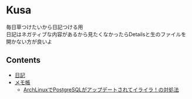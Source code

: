 # Kusa
毎日草つけたいから日記つける用 \
日記はネガティブな内容があるから見たくなかったらDetailsと生のファイルを開かない方が良いよ

## Contents
- [日記](/日記.md)
- [メモ帳](/memo)
  - [ArchLinuxでPostgreSQLがアップデートされてイライラ！の対処法](/memo/#1.md)
